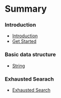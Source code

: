 # Summary

### Introduction
* [Introduction](README.md)
* [Get Started](get_started.md)

### Basic data structure
* [String](/string/string.md)

### Exhausted Searach
* [Exhausted Search](/exhausted_search/exhausted_search.md)



